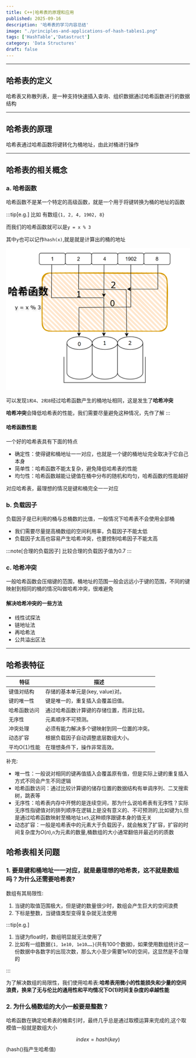 ```yaml
---
title: C++|哈希表的原理和应用
published: 2025-09-16
description: '哈希表的学习内容总结'
image: "./principles-and-applications-of-hash-tables1.png"
tags: ['HashTable','Datastruct']
category: 'Data Structures'
draft: false
---
```


---

## 哈希表的定义

哈希表又称散列表，是一种支持快速插入查询、组织数据通过哈希函数进行的数据结构

---

## 哈希表的原理

哈希表通过哈希函数将键转化为桶地址，由此对桶进行操作

---

## 哈希表的相关概念

### a. 哈希函数

哈希函数不是某一个特定的高级函数，就是一个用于将键转换为桶的地址的函数

:::tip[e.g.]
比如 有数组`{1, 2, 4, 1902, 8}`

而我们的哈希函数就可以是`y = x % 3`

其中`y`也可以记作`hash(x)`,就是就是计算出的桶的地址

![图片无法显示](principles-and-applications-of-hash-tables2.png)

可以发现`1和4`、`2和8`经过哈希函数产生的桶地址相同，这是发生了**哈希冲突**

**哈希冲突**会降低哈希表的性能，我们需要尽量避免这种情况，先作了解
:::

#### 哈希函数性能

一个好的哈希表具有下面的特点

- 确定性：使得键和桶地址一一对应，也就是一个键的桶地址完全取决于它自己本身
- 简单性：哈希函数不能太复杂，避免降低哈希表的性能
- 均匀性：哈希函数越能让键值在桶中分布的随机和均匀，哈希函数的性能越好

对应哈希表，最理想的情况是键和桶完全一一对应

### b. 负载因子

负载因子是已利用的桶与总桶数的比值，一般情况下哈希表不会使用全部桶

- 我们需要尽量提高桶数组的空间利用率，负载因子不能太低
- 负载因子太高也容易产生哈希冲突，也要控制哈希因子不能太高

:::note[合理的负载因子]
比较合理的负载因子值为0.7
:::

### c. 哈希冲突

一般哈希函数会压缩键的范围，桶地址的范围一般会远远小于键的范围，不同的键映射到相同的桶的情况叫做哈希冲突，很难避免

#### 解决哈希冲突的一些方法

- 线性试探法
- 链地址法
- 再哈希法
- 公共溢出区法

---

## 哈希表特征

| 特征 | 描述 |
|------|------|
| 键值对结构 | 存储的基本单元是(key, value)对。 |
| 键的唯一性 | 键是唯一的，重复插入会覆盖旧值。 |
| 哈希函数访问 | 通过哈希函数计算键的存储位置，而非比较。 |
| 无序性 | 元素顺序不可预测。 |
| 冲突处理 | 必须有能力解决多个键映射到同一位置的冲突。 |
| 动态扩容 | 根据负载因子自动调整底层数组大小。 |
| 平均O(1)性能 | 在理想条件下，操作非常高效。 |

补充:

- 唯一性：一般说对相同的键再值插入会覆盖原有值，但是实际上键的重复插入方式不同会产生不同逻辑
- 哈希函数访问：通过比较计算键的储存位置的数据结构有单调序列、二叉搜索树，跳表等
- 无序性：哈希表内存中开劈的是连续空间，那为什么说哈希表有无序性？实际无序性指键值对的排列顺序在逻辑上是没有意义的、不可预测的,比如键为`1`,但是通过哈希函数映射至桶地址`1e5`,这种顺序跟键本身的值无关
- 动态扩容：一般是哈希表中的元素大于负载因子，就会触发了扩容，扩容的时间复杂度为$O(n)$,`n`为元素的数量,桶数组的大小通常翻倍并最近的的质数

## 哈希表相关问题

### 1. 要是键和桶地址一一对应，就是最理想的哈希表，这不就是数组吗？为什么还需要哈希表?

数组有其局限性:

1. 当键的取值范围极大，但是键的数量很少时，数组会产生巨大的空间浪费
2. 下标是整数，当键值类型变得复杂就无法使用

:::tip[e.g.]

1. 当键为float时，数组明显就无法使用了
2. 比如有一组数据`{1, 1e10, 1e10……}`(共有100个数据)，如果使用数组统计这一份数据中各数字的出现次数，那么大小至少需要1e10的空间，这显然是不合理的

:::

为了解决数组的局限性，我们使用哈希表:**哈希表用微小的性能损失和少量的空间浪费，换来了无与伦比的通用性和平均情况下O(1)时间复杂度的卓越性能**

### 2. 为什么桶数组的大小一般要是整数？

哈希函数在确定哈希表的桶索引时，最终几乎总是通过取模运算来完成的,这个取模值一般就是数组大小

$$index = hash(key) % M$$ (hash()指产生哈希值)
